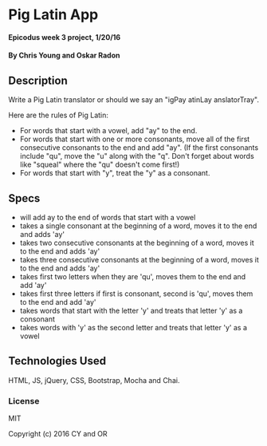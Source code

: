 # Pig Latin App

#### Epicodus week 3 project, 1/20/16

#### By Chris Young and Oskar Radon

## Description

Write a Pig Latin translator or should we say an "igPay atinLay anslatorTray".

Here are the rules of Pig Latin:

* For words that start with a vowel, add "ay" to the end.
* For words that start with one or more consonants, move all of the first consecutive consonants to the end and add "ay". (If the first consonants include "qu", move the "u" along with the "q". Don't forget about words like "squeal" where the "qu" doesn't come first!)
* For words that start with "y", treat the "y" as a consonant.

## Specs
* will add ay to the end of words that start with a vowel
* takes a single consonant at the beginning of a word, moves it to the end and adds 'ay'
* takes two consecutive consonants at the beginning of a word, moves it to the end and adds 'ay'
* takes three consecutive consonants at the beginning of a word, moves it to the end and adds 'ay'
* takes first two letters when they are 'qu', moves them to the end and add 'ay'
* takes first three letters if first is consonant, second is 'qu', moves them to the end and add 'ay'
* takes words that start with the letter 'y' and treats that letter 'y' as a consonant
* takes words with 'y' as the second letter and treats that letter 'y' as a vowel

## Technologies Used

HTML, JS, jQuery, CSS, Bootstrap, Mocha and Chai.

### License

MIT

Copyright (c) 2016 CY and OR
